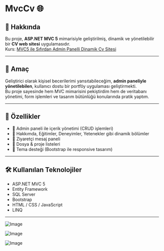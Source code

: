 # MvcCv 🌐

## 📌 Hakkında
Bu proje, **ASP.NET MVC 5** mimarisiyle geliştirilmiş, dinamik ve yönetilebilir bir **CV web sitesi** uygulamasıdır.  
Kurs: [MVC5 ile Sıfırdan Admin Panelli Dinamik Cv Sitesi](https://www.udemy.com/course/mvc5-ile-sfrdan-admin-panelli-dinamik-cv-sitesi)

---

## 🎯 Amaç
Geliştirici olarak kişisel becerilerimi yansıtabileceğim, **admin paneliyle yönetilebilen**, kullanıcı dostu bir portföy uygulaması geliştirmekti.  
Bu proje sayesinde hem MVC mimarisini pekiştirdim hem de veritabanı yönetimi, form işlemleri ve tasarım bütünlüğü konularında pratik yaptım.

---

## 🧩 Özellikler
- 🔐 Admin paneli ile içerik yönetimi (CRUD işlemleri)
- 📄 Hakkımda, Eğitimler, Deneyimler, Yetenekler gibi dinamik bölümler
- 💬 Ziyaretçi mesaj paneli
- 📁 Dosya & proje listeleri
- 🌙 Tema desteği (Bootstrap ile responsive tasarım)

---

## 🛠️ Kullanılan Teknolojiler
- ASP.NET MVC 5
- Entity Framework
- SQL Server
- Bootstrap
- HTML / CSS / JavaScript
- LINQ

---

![Image](https://github.com/user-attachments/assets/e1e927ba-afbf-4759-b975-6292eeffba10)

![Image](https://github.com/user-attachments/assets/55a6e416-f201-4267-aef0-30a74f4e38ac)

![Image](https://github.com/user-attachments/assets/f7610f5a-6b02-4ef1-98f5-aed5a61c25d3)
